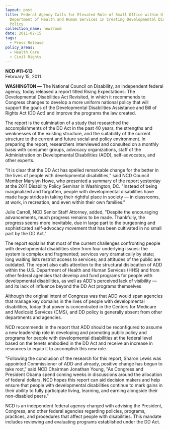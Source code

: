 ```yaml
---
layout: post
title: Federal Agency Calls for Elevated Role of Small Office within U.S.
  Department of Health and Human Services in Creating Developmental Disabilities
  Policy
collection_name: newsroom
date: 2011-02-15
tags:
  - Press Release
policy_areas:
  - Health Care
  - Civil Rights
---
```


**NCD #11–613**\
February 15, 2011

**WASHINGTON —** The National Council on Disability, an independent federal agency, today released a report titled Rising Expectations: The Developmental Disabilities Act Revisited, in which it recommends to Congress changes to develop a more uniform national policy that will support the goals of the Developmental Disabilities Assistance and Bill of Rights Act (DD Act) and improve the programs the law created.

The report is the culmination of a study that researched the accomplishments of the DD Act in the past 40 years, the strengths and weaknesses of the existing structure, and the suitability of the current structure to the current and future social and policy environment. In preparing the report, researchers interviewed and consulted on a monthly basis with consumer groups, advocacy organizations, staff of the Administration on Developmental Disabilities (ADD), self-advocates, and other experts.

"It is clear that the DD Act has spelled remarkable change for the better in the lives of people with developmental disabilities," said NCD Council Member Marylyn Howe, who presented a summary of the report yesterday at the 2011 Disability Policy Seminar in Washington, DC. "Instead of being marginalized and forgotten, people with developmental disabilities have made huge strides in taking their rightful place in society — in classrooms, at work, in recreation, and even within their own families."

Julie Carroll, NCD Senior Staff Attorney, added, "Despite the encouraging advancements, much progress remains to be made. Thankfully, the progress seems more inevitable, due in large part to the burgeoning and sophisticated self-advocacy movement that has been cultivated in no small part by the DD Act."

The report explains that most of the current challenges confronting people with developmental disabilities stem from four underlying issues: the system is complex and fragmented; services vary dramatically by state; long waiting lists restrict access to services; and attitudes of the public are outdated. The report also calls attention to the structural dislocation of ADD within the U.S. Department of Health and Human Services (HHS) and from other federal agencies that develop and fund programs for people with developmental disabilities, as well as ADD's perceived lack of visibility — and its lack of influence beyond the DD Act programs themselves

Although the original intent of Congress was that ADD would span agencies that manage key domains in the lives of people with developmental disabilities, today that power is concentrated in the Centers for Medicare and Medicaid Services (CMS), and DD policy is generally absent from other departments and agencies.

NCD recommends in the report that ADD should be reconfigured to assume a new leadership role in developing and promoting public policy and programs for people with developmental disabilities at the federal level based on the tenets embodied in the DD Act and receive an increase in resources to equip it to accomplish this new role.

"Following the conclusion of the research for this report, Sharon Lewis was appointed Commissioner of ADD and already, positive change has begun to take root," said NCD Chairman Jonathan Young, "As Congress and President Obama spend coming weeks in discussions around the allocation of federal dollars, NCD hopes this report can aid decision makers and help ensure that people with developmental disabilities continue to mark gains in their ability to fully participate living, learning, and earning alongside their non-disabled peers."

NCD is an independent federal agency charged with advising the President, Congress, and other federal agencies regarding policies, programs, practices, and procedures that affect people with disabilities. This mandate includes reviewing and evaluating programs established under the DD Act.
